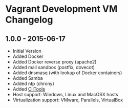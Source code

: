 Vagrant Development VM Changelog
================================

1.0.0 - 2015-06-17
------------------
* Initial Version
* Added Docker
* Added Docker reverse proxy (apache2)
* Added mail sandbox (postfix, dovecot)
* Added dnsmasq (with lookup of Docker containers)
* Added Samba
* Added ntp (chrony)
* Added [CliTools](https://github.com/mblaschke/clitools)
* Host support: Windows, Linux and MacOSX hosts
* Virtualization support: VMware, Parallels, VirtualBox
